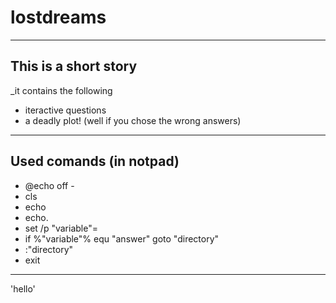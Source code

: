 # lostdreams
-------------------------------------------------
## This is a short story
_it contains the following

- iteractive questions
- a deadly plot! (well if you chose the wrong answers)
----------------------------------------------------

## Used comands (in notpad)

- @echo off -
- cls
- echo
- echo.
- set /p "variable"=
- if %"variable"% equ "answer" goto "directory"
- :"directory"
- exit

-------------------------------------------------

'hello'
